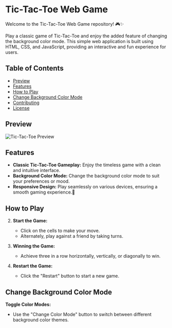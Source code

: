 # Tic-Tac-Toe Web Game


Welcome to the Tic-Tac-Toe Web Game repository! 🎮✨

Play a classic game of Tic-Tac-Toe and enjoy the added feature of changing the background color mode. This simple web application is built using HTML, CSS, and JavaScript, providing an interactive and fun experience for users.

## Table of Contents
- [Preview](#preview)
- [Features](#features)
- [How to Play](#how-to-play)
- [Change Background Color Mode](#change-background-color-mode)
- [Contributing](#contributing)
- [License](#license)

## Preview

![Tic-Tac-Toe Preview](images/tic_tac_toe_preview.gif)

## Features

- **Classic Tic-Tac-Toe Gameplay:** Enjoy the timeless game with a clean and intuitive interface.
- **Background Color Mode:** Change the background color mode to suit your preferences or mood.
- **Responsive Design:** Play seamlessly on various devices, ensuring a smooth gaming experience.🎉

 ## How to Play


2. **Start the Game:**
   - Click on the cells to make your move.
   - Alternately, play against a friend by taking turns.

3. **Winning the Game:**
   - Achieve three in a row horizontally, vertically, or diagonally to win.

4. **Restart the Game:**
   - Click the "Restart" button to start a new game.

     
## Change Background Color Mode

 **Toggle Color Modes:**
 - Use the "Change Color Mode" button to switch between different background color themes.
